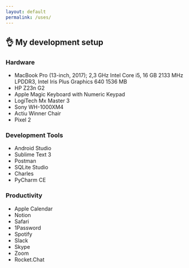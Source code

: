 ```yaml
---
layout: default
permalink: /uses/
---
```


## 👌 My development setup

### Hardware

- MacBook Pro (13-inch, 2017); 2,3 GHz Intel Core i5, 16 GB 2133 MHz LPDDR3, Intel Iris Plus Graphics 640 1536 MB
- HP Z23n G2
- Apple Magic Keyboard with Numeric Keypad
- LogiTech Mx Master 3
- Sony WH-1000XM4
- Actiu Winner Chair
- Pixel 2

### Development Tools

- Android Studio
- Sublime Text 3
- Postman
- SQLite Studio
- Charles
- PyCharm CE

### Productivity

- Apple Calendar
- Notion
- Safari
- 1Password
- Spotify
- Slack
- Skype
- Zoom
- Rocket.Chat




